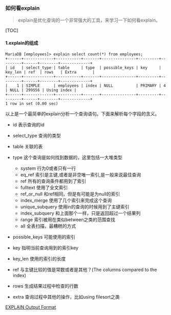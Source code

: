 ### 如何看explain

> explain是优化查询的一个非常强大的工具，来学习一下如何看explain。


[TOC]

#### 1.explain的组成
```
MariaDB [employees]> explain select count(*) from employees;
+------+-------------+-----------+-------+---------------+---------+---------+------+--------+-------------+
| id   | select_type | table     | type  | possible_keys | key     | key_len | ref  | rows   | Extra       |
+------+-------------+-----------+-------+---------------+---------+---------+------+--------+-------------+
|    1 | SIMPLE      | employees | index | NULL          | PRIMARY | 4       | NULL | 299556 | Using index |
+------+-------------+-----------+-------+---------------+---------+---------+------+--------+-------------+
1 row in set (0.00 sec)
```
以上是一个最简单的explain分析一个查询语句。下面来解析每个字段的含义。

- id
  表示查询的id

- select_type
  查询的类型

- table
  关联的表

- type
  这个查询是如何找到数据的，这里包括一大堆类型
  - system 行为0或者只有一行
  - eq_ref 索引是主键,或者是非空唯一索引,是一般来说最佳查询
  - ref 所有的查询条件都用到了索引
  - fulltext 使用了全文索引
  - ref_or_null 和ref相同，但是有可能是为null的索引
  - index_merge 使用了几个索引来完成这个查询
  - unique_subquery 使用in的查询的时候用到了主键索引
  - index_subquery 和上面那个一样，只是返回超过一个结果列
  - range 索引被用在类似between之类的范围查找
  - all 全表扫描，最糟糕的方式

- possible_keys
  可能使用的索引

- key
  指明当前查询用到的索引key

- key_len
  使用的索引的长度

- ref
  与主键比较的值是常数或者是其他？(The columns compared to the index)

- rows
  生成结果过程中检查的行数

- extra
  查询过程中其他的操作，比如using filesort之类


[EXPLAIN Output Format](https://dev.mysql.com/doc/refman/8.0/en/explain-output.html)

